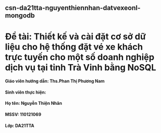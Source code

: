 ## csn-da21tta-nguyenthiennhan-datvexeonl-mongodb
# Đề tài: Thiết kế và cài đặt cơ sở dữ liệu cho hệ thống đặt vé xe khách trực tuyến cho một số doanh nghiệp dịch vụ tại tỉnh Trà Vinh bằng NoSQL
#### Giáo viên hướng dẫn: Ths.Phan Thị Phương Nam
#### Sinh viên thực hiện:
#### Họ tên: Nguyễn Thiện Nhân
#### MSSV: 110121069
#### Lớp: DA21TTA
